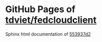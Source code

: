GitHub Pages of [tdviet/fedcloudclient](https://github.com/tdviet/fedcloudclient.git)
===
Sphinx html documentation of [553937d2](https://github.com/tdviet/fedcloudclient/tree/553937d23d5a6c8e836bc6f0385ef06a98d2913b)
